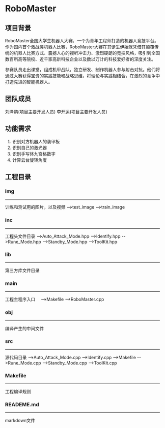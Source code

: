 # RoboMaster
## 项目背景
RoboMaster全国大学生机器人大赛，一个为青年工程师打造的机器人竞技平台。作为国内首个激战类机器人比赛，RoboMaster大赛在其诞生伊始就凭借其颠覆传统的机器人比赛方式、震撼人心的视听冲击力、激烈硬朗的竞技风格，吸引到全国数百所高等院校、近千家高新科技企业以及数以万计的科技爱好者的深度关注。

参赛队员走出课堂，组成机甲战队，独立研发、制作机器人参与射击对抗。他们将通过大赛获得宝贵的实践技能和战略思维，将理论与实践相结合，在激烈的竞争中打造先进的智能机器人。
## 团队成员
刘泽鹏(项目主要开发人员)
李开运(项目主要开发人员)
## 功能需求
1. 识别对方机器人的装甲板
2. 识别自己的激光器
3. 识别手写体九宫格数字
4. 计算云台旋转角度
## 工程目录
### img
---
训练和测试用的图片，以及视频
-->test_image
-->train_image
### inc
---
工程头文件目录
-->Auto_Attack_Mode.hpp
-->Identify.hpp
-->Rune_Mode.hpp
-->Standby_Mode.hpp
-->ToolKit.hpp
### lib
---
第三方库文件目录
### main
---
工程主程序入口　
-->Makefile
-->RoboMaster.cpp
### obj
---
编译产生的中间文件
### src
---
源代码目录
-->Auto_Attack_Mode.cpp
-->Identify.cpp
-->Makefile
-->Rune_Mode.cpp
-->Standby_Mode.cpp
-->ToolKit.cpp
### Makefile
---
工程编译规则
### READEME.md
---
markdown文件


